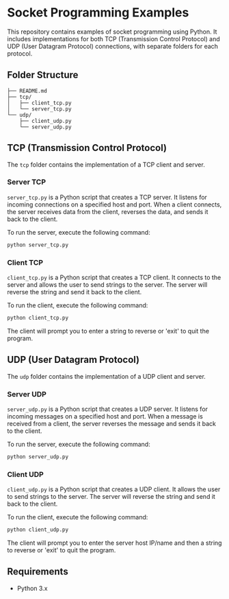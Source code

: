 # Socket Programming Examples

This repository contains examples of socket programming using Python. It includes implementations for both TCP (Transmission Control Protocol) and UDP (User Datagram Protocol) connections, with separate folders for each protocol.

## Folder Structure

```plaintext
├── README.md
├── tcp/
│   ├── client_tcp.py
│   └── server_tcp.py
└── udp/
    ├── client_udp.py
    └── server_udp.py
```

## TCP (Transmission Control Protocol)

The `tcp` folder contains the implementation of a TCP client and server.

### Server TCP

`server_tcp.py` is a Python script that creates a TCP server. It listens for incoming connections on a specified host and port. When a client connects, the server receives data from the client, reverses the data, and sends it back to the client.

To run the server, execute the following command:

```bash
python server_tcp.py
```

### Client TCP

`client_tcp.py` is a Python script that creates a TCP client. It connects to the server and allows the user to send strings to the server. The server will reverse the string and send it back to the client.

To run the client, execute the following command:

```bash
python client_tcp.py
```

The client will prompt you to enter a string to reverse or 'exit' to quit the program.

## UDP (User Datagram Protocol)

The `udp` folder contains the implementation of a UDP client and server.

### Server UDP

`server_udp.py` is a Python script that creates a UDP server. It listens for incoming messages on a specified host and port. When a message is received from a client, the server reverses the message and sends it back to the client.

To run the server, execute the following command:

```bash
python server_udp.py
```

### Client UDP

`client_udp.py` is a Python script that creates a UDP client. It allows the user to send strings to the server. The server will reverse the string and send it back to the client.

To run the client, execute the following command:

```bash
python client_udp.py
```

The client will prompt you to enter the server host IP/name and then a string to reverse or 'exit' to quit the program.

## Requirements

- Python 3.x

